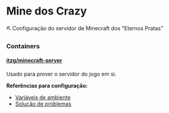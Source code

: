 # Mine dos Crazy

⛏️ Configuração do servidor de Minecraft dos "Eternos Pratas" 

### Containers

#### [itzg/minecraft-server](https://hub.docker.com/r/itzg/minecraft-server/)

Usado para prover o servidor do jogo em si.

**Referências para configuração:**

- [Variáveis de ambiente](https://docker-minecraft-server.readthedocs.io/en/latest/variables/)
- [Solução de problemas](https://docker-minecraft-server.readthedocs.io/en/latest/misc/troubleshooting/)

